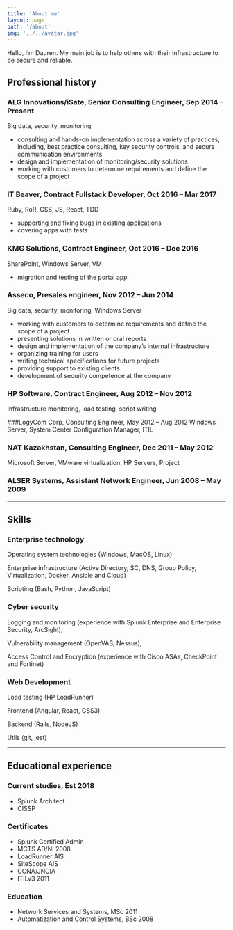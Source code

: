 ```yaml
---
title: 'About me'
layout: page
path: '/about'
img: '../../avatar.jpg'
---
```


Hello, I’m Dauren. My main job is to help others with their infrastructure to be secure and reliable.

## Professional history

### ALG Innovations/iSate, Senior Consulting Engineer, Sep 2014 - Present

Big data, security, monitoring

- consulting and hands-on implementation across a variety of practices, including, best practice consulting, key security controls, and secure communication environments
- design and implementation of monitoring/security solutions
- working with customers to determine requirements and define the scope of a project

### IT Beaver, Contract Fullstack Developer, Oct 2016 – Mar 2017

Ruby, RoR, CSS, JS, React, TDD

- supporting and fixing bugs in existing applications
- covering apps with tests

### KMG Solutions, Contract Engineer, Oct 2016 – Dec 2016

SharePoint, Windows Server, VM

- migration and testing of the portal app

### Asseco, Presales engineer, Nov 2012 – Jun 2014

Big data, security, monitoring, Windows Server

- working with customers to determine requirements and define the scope of a project
- presenting solutions in written or oral reports
- design and implementation of the company’s internal infrastructure
- organizing training for users
- writing technical specifications for future projects
- providing support to existing clients
- development of security competence at the company

### HP Software, Contract Engineer, Aug 2012 – Nov 2012

Infrastructure monitoring, load testing, script writing

###LogyCom Corp, Consulting Engineer, May 2012 – Aug 2012
Windows Server, System Center Configuration Manager, ITIL

### NAT Kazakhstan, Consulting Engineer, Dec 2011 – May 2012

Microsoft Server, VMware virtualization, HP Servers, Project

### ALSER Systems, Assistant Network Engineer, Jun 2008 – May 2009

---

## Skills

<div class="row">
  <div class="col-3">
  <h3>Enterprise technology</h3>

Operating system technologies (Windows, MacOS, Linux)

Enterprise infrastructure (Active Directory, SC, DNS, Group Policy, Virtualization, Docker, Ansible and Cloud)

Scripting (Bash, Python, JavaScript)

  </div>

  <div class="col-3">
  <h3>Cyber security</h3>

Logging and monitoring (experience with Splunk Enterprise and Enterprise Security, ArcSight),

Vulnerability management (OpenVAS, Nessus),

Access Control and Encryption (experience with Cisco ASAs, CheckPoint and Fortinet)

  </div>

  <div class="col-3">
  <h3>Web Development</h3>

Load testing (HP LoadRunner)

Frontend (Angular, React, CSS3)

Backend (Rails, NodeJS)

Utils (git, jest)

  </div>
</div>

---

## Educational experience

<div class="row">
  <div class="col-3">
  <h3>Current studies, Est 2018</h3>
  <ul>
    <li>Splunk Architect</li>
    <li>CISSP</li>
  </ul>
  </div>
  <div class="col-3">
  <h3>Certificates</h3>
    <ul>
      <li>Splunk Certified Admin</li>
      <li>MCTS AD/NI 2008</li>
      <li>LoadRunner AIS</li>
      <li>SiteScope AIS</li>
      <li>CCNA/JNCIA</li>
      <li>ITILv3 2011</li>
    </ul>
  </div>
  <div class="col-3">
    <h3>Education</h3>
    <ul>
      <li>Network Services and Systems, MSc 2011</li>
      <li>Automatization and Control Systems, BSc 2008</li>
    </ul>
  </div>
</div>
